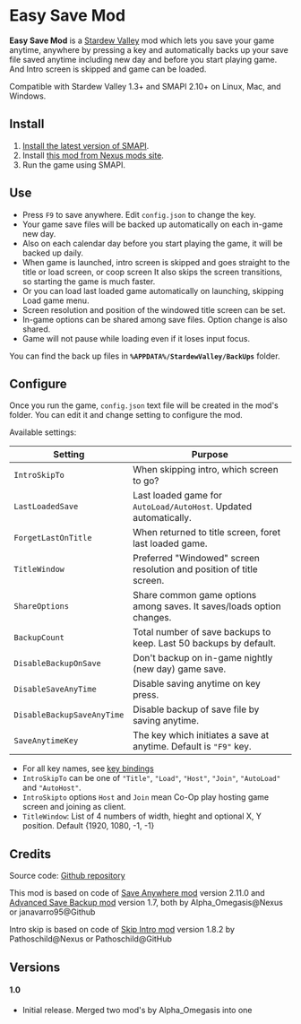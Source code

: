 Easy Save Mod
========

**Easy Save Mod** is a [Stardew Valley](http://stardewvalley.net/) mod
which lets you save your game anytime, anywhere by pressing a key
and automatically backs up your save file saved anytime including new day
and before you start playing game.
And Intro screen is skipped and game can be loaded.

Compatible with Stardew Valley 1.3+ and SMAPI 2.10+ on Linux, Mac, and Windows.

## Install
1. [Install the latest version of SMAPI](https://smapi.io).
2. Install [this mod from Nexus mods site](http://www.nexusmods.com/stardewvalley/mods/???).
3. Run the game using SMAPI.

## Use
 * Press `F9` to save anywhere. Edit `config.json` to change the key.
 * Your game save files will be backed up automatically on each in-game new day.
 * Also on each calendar day before you start playing the game, it will be backed up daily.
 * When game is launched, intro screen is skipped and goes straight to the title or load screen, or coop screen
It also skips the screen transitions, so starting the game is much faster.
 * Or you can load last loaded game automatically on launching, skipping Load game menu.
 * Screen resolution and position of the windowed title screen can be set.
 * In-game options can be shared among save files. Option change is also shared.
 * Game will not pause while loading even if it loses input focus.

 You can find the back up files in **`%APPDATA%/StardewValley/BackUps`** folder.

## Configure
Once you run the game, `config.json` text file will be created in the mod's folder.
You can edit it and change setting to configure the mod.

Available settings:

Setting                     | Purpose
--------------------------- | -----------
`IntroSkipTo`               | When skipping intro, which screen to go?
`LastLoadedSave`            | Last loaded game for `AutoLoad/AutoHost`. Updated automatically.
`ForgetLastOnTitle`         | When returned to title screen, foret last loaded game.
`TitleWindow`               | Preferred "Windowed" screen resolution and position of title screen.
`ShareOptions`              | Share common game options among saves. It saves/loads option changes.
`BackupCount`               | Total number of save backups to keep. Last 50 backups by default.
`DisableBackupOnSave`       | Don't backup on in-game nightly (new day) game save.
`DisableSaveAnyTime`        | Disable saving anytime on key press.
`DisableBackupSaveAnyTime`  | Disable backup of save file by saving anytime.
`SaveAnytimeKey`            | The key which initiates a save at anytime. Default is `"F9"` key.

* For all key names, see [key bindings](https://stardewvalleywiki.com/Modding:Key_bindings)
* `IntroSkipTo` can be one of `"Title"`, `"Load"`, `"Host"`, `"Join"`, `"AutoLoad"` and `"AutoHost"`.
* `IntroSkipto` options `Host` and `Join` mean Co-Op play hosting game screen and joining as client.
* `TitleWindow`:  List of 4 numbers of width, hieght and optional X, Y position. Default {1920, 1080, -1, -1}

## Credits
Source code: [Github repository](https://github.com/qqkookie/StardewEasyMod/tree/master/EasySave)

This mod is based on code of [Save Anywhere mod](http://www.nexusmods.com/stardewvalley/mods/444)
version 2.11.0 and [Advanced Save Backup mod](http://www.nexusmods.com/stardewvalley/mods/435)
version 1.7, both by Alpha_Omegasis@Nexus or janavarro95@Github

Intro skip is based on code of [Skip Intro mod](https://www.nexusmods.com/stardewvalley/mods/533)
version 1.8.2 by Pathoschild@Nexus or Pathoschild@GitHub

## Versions
#### 1.0
* Initial release. Merged two mod's by Alpha_Omegasis into one

